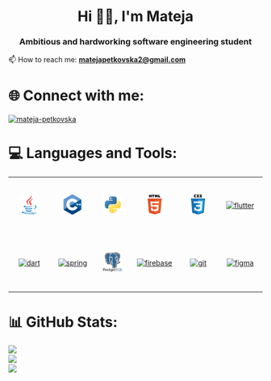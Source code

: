 <h1 align="center">Hi 👋🏼, I'm Mateja</h1>
<h3 align="center">Ambitious and hardworking software engineering student</h3>

📫 How to reach me: **matejapetkovska2@gmail.com**

# 🌐 Connect with me:
<p align="left">
<a href="https://linkedin.com/in/mateja-petkovska" target="blank"><img align="center" src="https://raw.githubusercontent.com/rahuldkjain/github-profile-readme-generator/master/src/images/icons/Social/linked-in-alt.svg" alt="mateja-petkovska" height="30" width="40" /></a>
</p>

# 💻 Languages and Tools:
<table>
    <tr>
        <td align="center" height="108" width="108"> <a href="https://www.java.com" target="_blank" rel="noreferrer"> <img src="https://raw.githubusercontent.com/devicons/devicon/master/icons/java/java-original.svg" alt="java" width="40" height="40"/> </a> </td>
        <td align="center" height="108" width="108"> <a href="https://www.w3schools.com/cpp/" target="_blank" rel="noreferrer"> <img src="https://raw.githubusercontent.com/devicons/devicon/master/icons/cplusplus/cplusplus-original.svg" alt="cplusplus" width="40" height="40"/> </a> </td>
        <td align="center" height="108" width="108"> <a href="https://www.python.org" target="_blank" rel="noreferrer"> <img src="https://raw.githubusercontent.com/devicons/devicon/master/icons/python/python-original.svg" alt="python" width="40" height="40"/> </a> </td>
        <td align="center" height="108" width="108"> <a href="https://www.w3.org/html/" target="_blank" rel="noreferrer"> <img src="https://raw.githubusercontent.com/devicons/devicon/master/icons/html5/html5-original-wordmark.svg" alt="html5" width="40" height="40"/> </a> </td>
        <td align="center" height="108" width="108"> <a href="https://www.w3schools.com/css/" target="_blank" rel="noreferrer"> <img src="https://raw.githubusercontent.com/devicons/devicon/master/icons/css3/css3-original-wordmark.svg" alt="css3" width="40" height="40"/> </a> </td>
        <td align="center" height="108" width="108"> <a href="https://flutter.dev" target="_blank" rel="noreferrer"> <img src="https://www.vectorlogo.zone/logos/flutterio/flutterio-icon.svg" alt="flutter" width="40" height="40"/> </a> </td>
    </tr>
    <tr>
        <td align="center" height="108" width="108"> <a href="https://dart.dev" target="_blank" rel="noreferrer"> <img src="https://www.vectorlogo.zone/logos/dartlang/dartlang-icon.svg" alt="dart" width="40" height="40"/> </a> </td>
        <td align="center" height="108" width="108"> <a href="https://spring.io/" target="_blank" rel="noreferrer"> <img src="https://www.vectorlogo.zone/logos/springio/springio-icon.svg" alt="spring" width="40" height="40"/> </a> </td>
        <td align="center" height="108" width="108"> <a href="https://www.postgresql.org" target="_blank" rel="noreferrer"> <img src="https://raw.githubusercontent.com/devicons/devicon/master/icons/postgresql/postgresql-original-wordmark.svg" alt="postgresql" width="40" height="40"/> </a> </td>
        <td align="center" height="108" width="108"> <a href="https://firebase.google.com/" target="_blank" rel="noreferrer"> <img src="https://www.vectorlogo.zone/logos/firebase/firebase-icon.svg" alt="firebase" width="40" height="40"/> </a> </td>
        <td align="center" height="108" width="108"> <a href="https://git-scm.com/" target="_blank" rel="noreferrer"> <img src="https://www.vectorlogo.zone/logos/git-scm/git-scm-icon.svg" alt="git" width="40" height="40"/> </a> </td>
        <td align="center" height="108" width="108"> <a href="https://www.figma.com/" target="_blank" rel="noreferrer"> <img src="https://www.vectorlogo.zone/logos/figma/figma-icon.svg" alt="figma" width="40" height="40"/> </a> </td>
    </tr>  
    </table>

# 📊 GitHub Stats:
![](https://github-readme-stats.vercel.app/api?username=matejapetkovska&theme=dracula&hide_border=true&include_all_commits=false&count_private=true)<br/>
![](https://github-readme-streak-stats.herokuapp.com/?user=matejapetkovska&theme=dracula&hide_border=true)<br/>
![](https://github-readme-stats.vercel.app/api/top-langs/?username=matejapetkovska&theme=dracula&hide_border=true&include_all_commits=false&count_private=true&layout=compact)
